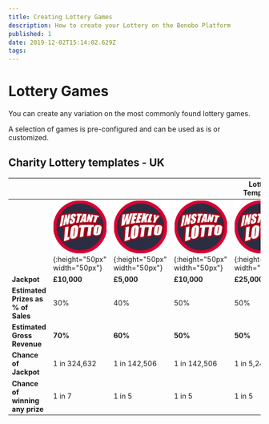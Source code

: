 ```yaml
---
title: Creating Lottery Games
description: How to create your Lottery on the Bonobo Platform
published: 1
date: 2019-12-02T15:14:02.629Z
tags: 
---
```


# Lottery Games

You can create any variation on the most commonly found lottery games. 

A selection of games is pre-configured and can be used as is or customized.


## Charity Lottery templates - UK



|  |   | |   | Lottery Templates| 
| ------ | ------ | ------ | ------ | ------ | 
| | ![Instant Lotto](/uploads/instant-lotto.png "Instant Lotto"){:height="50px" width="50px"} | ![Weekly Lotto](/uploads/weekly-lotto.png "Weekly Lotto"){:height="50px" width="50px"} | ![Instant Lotto](/uploads/instant-lotto.png "Instant Lotto"){:height="50px" width="50px"} |![Instant Lotto](/uploads/instant-lotto.png "Instant Lotto"){:height="50px" width="50px"} |
| **Jackpot** | **£10,000** | **£5,000** | **£10,000** | **£25,000** | 
| **Estimated Prizes as % of Sales**| 30%  | 40%   | 50%   |  50%   | 
| **Estimated Gross Revenue** | **70%**   | **60%**  | **50%**   | **50%**   | 
| **Chance of Jackpot** | 1 in 324,632   | 1 in 142,506  | 1 in 142,506  |  1 in 5,245,786| 
| **Chance of winning any prize** | 1 in 7   | 1 in 5 | 1 in 5  | 1 in 5   | 










